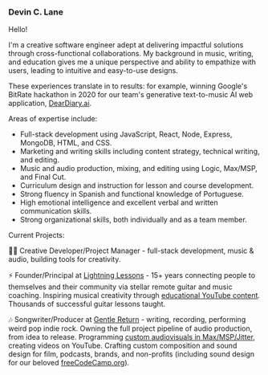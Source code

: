 ### Devin C. Lane

Hello! 

  I'm a creative software engineer adept at delivering impactful solutions through cross-functional collaborations. My background in music, writing, and education gives me a unique perspective and ability to empathize with users, leading to intuitive and easy-to-use designs.

  These experiences translate in to results: for example, winning Google's BitRate hackathon in 2020 for our team's generative text-to-music AI web application, [DearDiary.ai](https://deardiary.ai/).

Areas of expertise include:
- Full-stack development using JavaScript, React, Node, Express, MongoDB, HTML, and CSS.
- Marketing and writing skills including content strategy, technical writing, and editing.
- Music and audio production, mixing, and editing using Logic, Max/MSP, and Final Cut.
- Curriculum design and instruction for lesson and course development.
- Strong fluency in Spanish and functional knowledge of Portuguese.
- High emotional intelligence and excellent verbal and written communication skills.
- Strong organizational skills, both individually and as a team member.

Current Projects:

👨‍💻 Creative Developer/Project Manager - full-stack development, music & audio, building tools for creativity.

⚡️ Founder/Principal at [Lightning Lessons](https://www.lightninglessons.com/) - 15+ years connecting people to themselves and their community via stellar remote guitar and music coaching. Inspiring musical creativity through [educational YouTube content](https://www.youtube.com/channel/UC6yjHlSXEosrd_xtJ02IZ4g). Thousands of successful guitar lessons taught. 

🎶 Songwriter/Producer at [Gentle Return](https://www.gentlereturn.com/) - writing, recording, performing weird pop indie rock. Owning the full project pipeline of audio production, from idea to release. Programming [custom audiovisuals in Max/MSP/Jitter](https://youtu.be/k2cIA8emnAs), creating videos on YouTube. Crafting custom composition and sound design for film, podcasts, brands, and non-profits (including sound design for our beloved [freeCodeCamp.org](https://youtu.be/auaGiP2pP64?t=302)).
